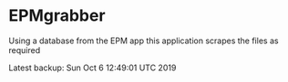 # EPMgrabber
Using a database from the EPM app this application scrapes the files as required


Latest backup: Sun Oct 6 12:49:01 UTC 2019

